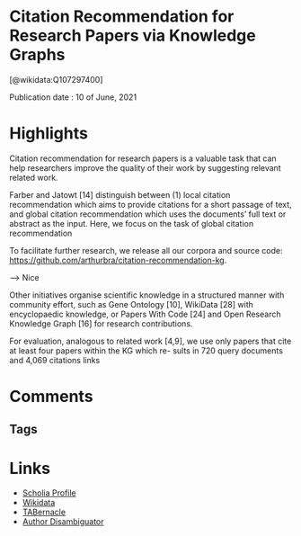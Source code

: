 
Citation Recommendation for Research Papers via Knowledge Graphs
================================================================
  
  [@wikidata:Q107297400]  
  
Publication date : 10 of June, 2021  

# Highlights

Citation recommendation for research papers is a valuable task that
can help researchers improve the quality of their work by suggesting relevant
related work.

Farber and Jatowt [14] distinguish between
(1) local citation recommendation which aims to provide citations for a short passage
of text, and global citation recommendation which uses the documents’ full text or
abstract as the input. Here, we focus on the task of global citation recommendation

To facilitate further research, we release all our
corpora and source code: https://github.com/arthurbra/citation-recommendation-kg.

--> Nice

Other initiatives organise scientific knowledge in a structured manner with community effort, such as Gene
Ontology [10], WikiData [28] with encyclopaedic knowledge, or Papers With Code [24]
and Open Research Knowledge Graph [16] for research contributions.

For evaluation, analogous to related
work [4,9], we use only papers that cite at least four papers within the KG which re-
sults in 720 query documents and 4,069 citations links
# Comments

## Tags

# Links
  
 * [Scholia Profile](https://scholia.toolforge.org/work/Q107297400)  
 * [Wikidata](https://www.wikidata.org/wiki/Q107297400)  
 * [TABernacle](https://tabernacle.toolforge.org/?#/tab/manual/Q107297400/P921%3BP4510)  
 * [Author Disambiguator](https://author-disambiguator.toolforge.org/work_item_oauth.php?id=Q107297400&batch_id=&match=1&author_list_id=&doit=Get+author+links+for+work)  
